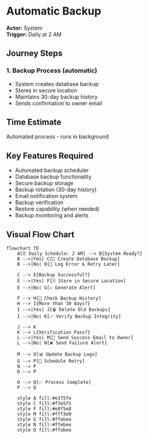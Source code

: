 # Automatic Backup

**Actor:** System  
**Trigger:** Daily at 2 AM

## Journey Steps

### 1. Backup Process (automatic)

- System creates database backup
- Stores in secure location
- Maintains 30-day backup history
- Sends confirmation to owner email

## Time Estimate

Automated process - runs in background

## Key Features Required

- Automated backup scheduler
- Database backup functionality
- Secure backup storage
- Backup rotation (30-day history)
- Email notification system
- Backup verification
- Restore capability (when needed)
- Backup monitoring and alerts

## Visual Flow Chart

```mermaid
flowchart TD
    A[⏰ Daily Schedule: 2 AM] --> B{System Ready?}
    B -->|Yes| C[💾 Create Database Backup]
    B -->|No| D[📝 Log Error & Retry Later]

    C --> E{Backup Successful?}
    E -->|Yes| F[🗄️ Store in Secure Location]
    E -->|No| G[⚠️ Generate Alert]

    F --> H[📅 Check Backup History]
    H --> I{More than 30 days?}
    I -->|Yes| J[🗑️ Delete Old Backups]
    I -->|No| K[✅ Verify Backup Integrity]

    J --> K
    K --> L{Verification Pass?}
    L -->|Yes| M[📧 Send Success Email to Owner]
    L -->|No| N[❌ Send Failure Alert]

    M --> O[📊 Update Backup Logs]
    G --> P[🔄 Schedule Retry]
    N --> P
    D --> P

    O --> Q[✅ Process Complete]
    P --> Q

    style A fill:#e1f5fe
    style C fill:#f3e5f5
    style F fill:#e8f5e8
    style M fill:#fff3e0
    style G fill:#ffebee
    style N fill:#ffebee
    style D fill:#ffebee
```
